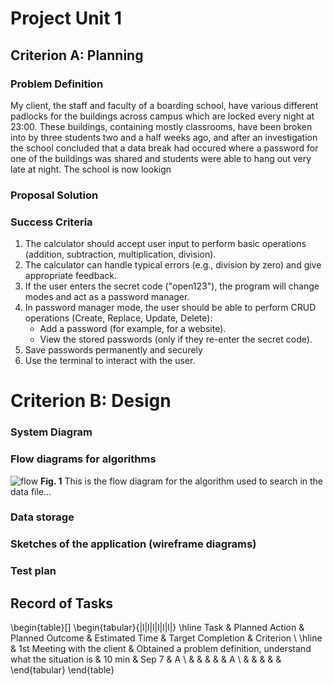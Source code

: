 # Project Unit 1

## Criterion A: Planning

### Problem Definition
My client, the staff and faculty of a boarding school, have various different padlocks for the buildings across campus which are locked every night at 23:00. These buildings, containing mostly classrooms, have been broken into by three students two and a half weeks ago, and after an investigation the school concluded that a data break had occured where a password for one of the buildings was shared and students were able to hang out very late at night. The school is now lookign 

### Proposal Solution

### Success Criteria
1. The calculator should accept user input to perform basic operations (addition, subtraction, multiplication, division).
1. The calculator can handle typical errors (e.g., division by zero) and give appropriate feedback.
1. If the user enters the secret code ("open123"), the program will change modes and act as a password manager.
1. In password manager mode, the user should be able to perform CRUD operations (Create, Replace, Update, Delete):
   * Add a password (for example, for a website).
   * View the stored passwords (only if they re-enter the secret code).
1. Save passwords permanently and securely
1. Use the terminal to interact with the user.

# Criterion B: Design
### System Diagram

### Flow diagrams for algorithms
![flow](https://github.com/user-attachments/assets/93f4a0fb-66b8-4993-9b3d-b0b47deaeb82)
**Fig. 1** This is the flow diagram for the algorithm used to search in the data file...

### Data storage

### Sketches of the application (wireframe diagrams)

### Test plan

## Record of Tasks

\begin{table}[]
\begin{tabular}{|l|l|l|l|l|l|}
\hline
Task & Planned Action              & Planned Outcome                                                 & Estimated Time & Target Completion & Criterion \\ \hline
     & 1st Meeting with the client & Obtained a problem definition, understand what the situation is & 10 min         & Sep 7             & A         \\
     &                             &                                                                 &                &                   & A         \\
     &                             &                                                                 &                &                   &          
\end{tabular}
\end{table}
